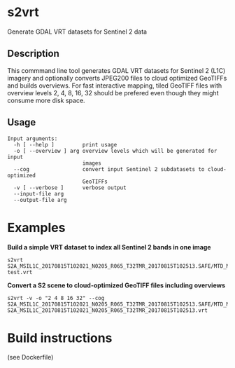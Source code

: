 # s2vrt
Generate GDAL VRT datasets for Sentinel 2 data

## Description
This commmand line tool generates GDAL VRT datasets for Sentinel 2 (L1C) imagery and optionally converts JPEG200 files to cloud optimized GeoTIFFs and builds overviews.
For fast interactive mapping, tiled GeoTIFF files with overview levels 2, 4, 8, 16, 32 should be prefered even though they might consume more disk space.


## Usage
```
Input arguments:
  -h [ --help ]         print usage
  -o [ --overview ] arg overview levels which will be generated for input 
                        images
  --cog                 convert input Sentinel 2 subdatasets to cloud-optimized
                        GeoTIFFs 
  -v [ --verbose ]      verbose output
  --input-file arg
  --output-file arg
```

# Examples

**Build a simple VRT dataset to index all Sentinel 2 bands in one image**
```
s2vrt  S2A_MSIL1C_20170815T102021_N0205_R065_T32TMR_20170815T102513.SAFE/MTD_MSIL1C.xml test.vrt
```


**Convert a S2 scene to cloud-optimized GeoTIFF files including overviews**  
```
s2vrt -v -o "2 4 8 16 32" --cog S2A_MSIL1C_20170815T102021_N0205_R065_T32TMR_20170815T102513.SAFE/MTD_MSIL1C.xml S2A_MSIL1C_20170815T102021_N0205_R065_T32TMR_20170815T102513.vrt
```

# Build instructions
(see Dockerfile)
